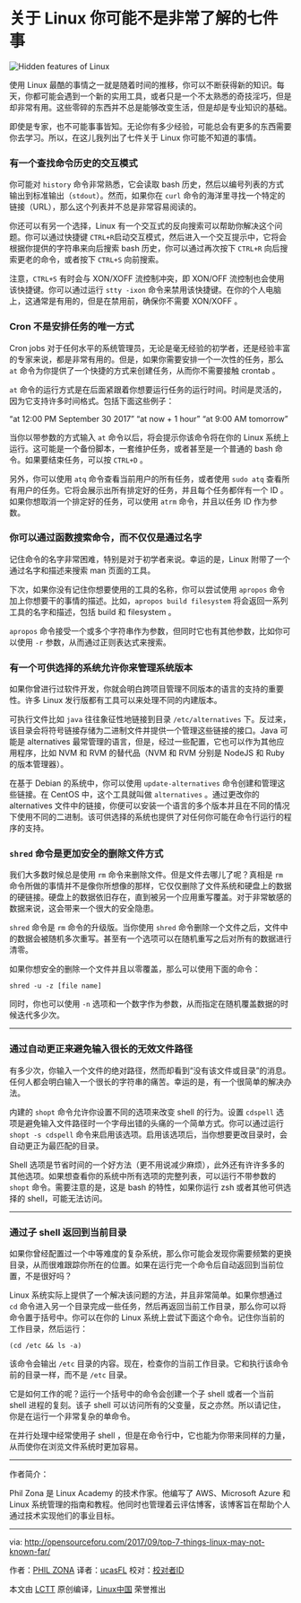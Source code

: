 关于 Linux 你可能不是非常了解的七件事
===

![Hidden features of Linux](https://i0.wp.com/opensourceforu.com/wp-content/uploads/2015/12/Linux-Kernel-sys-visual5.jpg?resize=750%2C563)

使用 Linux 最酷的事情之一就是随着时间的推移，你可以不断获得新的知识。每天，你都可能会遇到一个新的实用工具，或者只是一个不太熟悉的奇技淫巧，但是却非常有用。这些零碎的东西并不总是能够改变生活，但是却是专业知识的基础。

即使是专家，也不可能事事皆知。无论你有多少经验，可能总会有更多的东西需要你去学习。所以，在这儿我列出了七件关于 Linux 你可能不知道的事情。

### 有一个查找命令历史的交互模式

你可能对 `history` 命令非常熟悉，它会读取 bash 历史，然后以编号列表的方式输出到标准输出（`stdout`）。然而，如果你在 `curl` 命令的海洋里寻找一个特定的链接（URL），那么这个列表并不总是非常容易阅读的。

你还可以有另一个选择，Linux 有一个交互式的反向搜索可以帮助你解决这个问题。你可以通过快捷键 `CTRL+R`启动交互模式，然后进入一个交互提示中，它将会根据你提供的字符串来向后搜索 bash 历史，你可以通过再次按下 `CTRL+R` 向后搜索更老的命令，或者按下 `CTRL+S` 向前搜索。

注意，`CTRL+S` 有时会与 XON/XOFF 流控制冲突，即 XON/OFF 流控制也会使用该快捷键。你可以通过运行 `stty -ixon` 命令来禁用该快捷键。在你的个人电脑上，这通常是有用的，但是在禁用前，确保你不需要 XON/XOFF 。

### Cron 不是安排任务的唯一方式

Cron jobs 对于任何水平的系统管理员，无论是毫无经验的初学者，还是经验丰富的专家来说，都是非常有用的。但是，如果你需要安排一个一次性的任务，那么 `at` 命令为你提供了一个快捷的方式来创建任务，从而你不需要接触 crontab 。

`at` 命令的运行方式是在后面紧跟着你想要运行任务的运行时间。时间是灵活的，因为它支持许多时间格式。包括下面这些例子：

“at 12:00 PM September 30 2017”
“at now + 1 hour”
“at 9:00 AM tomorrow”

当你以带参数的方式输入 `at` 命令以后，将会提示你该命令将在你的 Linux 系统上运行。这可能是一个备份脚本，一套维护任务，或者甚至是一个普通的 bash 命令。如果要结束任务，可以按 `CTRL+D` 。

另外，你可以使用 `atq` 命令查看当前用户的所有任务，或者使用 `sudo atq` 查看所有用户的任务。它将会展示出所有排定好的任务，并且每个任务都伴有一个 ID 。如果你想取消一个排定好的任务，可以使用 `atrm` 命令，并且以任务 ID 作为参数。

### 你可以通过函数搜索命令，而不仅仅是通过名字

记住命令的名字非常困难，特别是对于初学者来说。幸运的是，Linux 附带了一个通过名字和描述来搜索 man 页面的工具。

下次，如果你没有记住你想要使用的工具的名称，你可以尝试使用 `apropos` 命令加上你想要干的事情的描述。比如，`apropos build filesystem` 将会返回一系列工具的名字和描述，包括 build 和 filesystem 。

`apropos` 命令接受一个或多个字符串作为参数，但同时它也有其他参数，比如你可以使用 `-r` 参数，从而通过正则表达式来搜索。

### 有一个可供选择的系统允许你来管理系统版本

如果你曾进行过软件开发，你就会明白跨项目管理不同版本的语言的支持的重要性。许多 Linux 发行版都有工具可以来处理不同的内建版本。

可执行文件比如 `java` 往往象征性地链接到目录 `/etc/alternatives`  下。反过来，该目录会将符号链接存储为二进制文件并提供一个管理这些链接的接口。Java 可能是 alternatives 最常管理的语言，但是，经过一些配置，它也可以作为其他应用程序，比如 NVM 和 RVM 的替代品（NVM 和 RVM 分别是 NodeJS 和 Ruby 的版本管理器）。

在基于 Debian 的系统中，你可以使用 `update-alternatives` 命令创建和管理这些链接。在 CentOS 中，这个工具就叫做 `alternatives` 。通过更改你的 alternatives 文件中的链接，你便可以安装一个语言的多个版本并且在不同的情况下使用不同的二进制。该可供选择的系统也提供了对任何你可能在命令行运行的程序的支持。

### `shred` 命令是更加安全的删除文件方式

我们大多数时候总是使用 `rm` 命令来删除文件。但是文件去哪儿了呢？真相是 `rm` 命令所做的事情并不是像你所想像的那样，它仅仅删除了文件系统和硬盘上的数据的硬链接。硬盘上的数据依旧存在，直到被另一个应用重写覆盖。对于非常敏感的数据来说，这会带来一个很大的安全隐患。

`shred` 命令是 `rm` 命令的升级版。当你使用 `shred` 命令删除一个文件之后，文件中的数据会被随机多次重写。甚至有一个选项可以在随机重写之后对所有的数据进行清零。

如果你想安全的删除一个文件并且以零覆盖，那么可以使用下面的命令：

`shred -u -z [file name]`

同时，你也可以使用 `-n` 选项和一个数字作为参数，从而指定在随机覆盖数据的时候迭代多少次。

****

### 通过自动更正来避免输入很长的无效文件路径

有多少次，你输入一个文件的绝对路径，然而却看到“没有该文件或目录”的消息。任何人都会明白输入一个很长的字符串的痛苦。幸运的是，有一个很简单的解决办法。

内建的 `shopt` 命令允许你设置不同的选项来改变 shell 的行为。设置 `cdspell` 选项是避免输入文件路径时一个字母出错的头痛的一个简单方式。你可以通过运行 `shopt -s cdspell` 命令来启用该选项。启用该选项后，当你想要更改目录时，会自动更正为最匹配的目录。

Shell 选项是节省时间的一个好方法（更不用说减少麻烦），此外还有许许多多的其他选项。如果想查看你的系统中所有选项的完整列表，可以运行不带参数的 `shopt` 命令。需要注意的是，这是 bash 的特性，如果你运行 zsh 或者其他可供选择的 shell，可能无法访问。

****

### 通过子 shell 返回到当前目录

如果你曾经配置过一个中等难度的复杂系统，那么你可能会发现你需要频繁的更换目录，从而很难跟踪你所在的位置。如果在运行完一个命令后自动返回到当前位置，不是很好吗？

Linux 系统实际上提供了一个解决该问题的方法，并且非常简单。如果你想通过 `cd` 命令进入另一个目录完成一些任务，然后再返回当前工作目录，那么你可以将命令置于括号中。你可以在你的 Linux 系统上尝试下面这个命令。记住你当前的工作目录，然后运行：

`(cd /etc && ls -a)`

该命令会输出 `/etc` 目录的内容。现在，检查你的当前工作目录。它和执行该命令前的目录一样，而不是 `/etc` 目录。

它是如何工作的呢？运行一个括号中的命令会创建一个子 shell 或者一个当前 shell 进程的复刻。该子 shell 可以访问所有的父变量，反之亦然。所以请记住，你是在运行一个非常复杂的单命令。

在并行处理中经常使用子 shell ，但是在命令行中，它也能为你带来同样的力量，从而使你在浏览文件系统时更加容易。

--------------------------------------------------------------------------------

作者简介：

Phil Zona 是 Linux Academy 的技术作家。他编写了 AWS、Microsoft Azure 和 Linux 系统管理的指南和教程。他同时也管理着云评估博客，该博客旨在帮助个人通过技术实现他们的事业目标。

-----------------

via: http://opensourceforu.com/2017/09/top-7-things-linux-may-not-known-far/

作者：[PHIL ZONA][a]
译者：[ucasFL](https://github.com/ucasFL)
校对：[校对者ID](https://github.com/校对者ID)

本文由 [LCTT](https://github.com/LCTT/TranslateProject) 原创编译，[Linux中国](https://linux.cn/) 荣誉推出

[a]:http://opensourceforu.com/author/phil-zona/
[1]:http://opensourceforu.com/2017/09/top-7-things-linux-may-not-known-far/#disqus_thread
[2]:http://opensourceforu.com/author/phil-zona/
